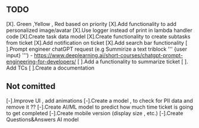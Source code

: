 ## TODO
[X]. Green ,Yellow , Red based on priority
[X].Add functionality to add personalized image/avatar
[X].Use logger instead of print in lambda handler code
[X].Create task data model
[X].Create functionality to create subtasks from ticket
[X].Add notification on ticket
[X].Add search bar functionality
[ ].Prompt engineer chatGPT request (e.g Summirize a text triblock ''' {user input} ''') - https://www.deeplearning.ai/short-courses/chatgpt-prompt-engineering-for-developers/
[ ].Add a functionality to summarize ticket
[ ]. Add TCs
[ ].Create a documentation

## Not comitted
[-].Improve UI , add animations
[-].Create a model , to check for PII data and remove it  ??
[-].Create AI/ML model to predict how much time ticket is going to get completed
[-].Create mobile version (display size , etc.)
[-].Create Questions&Answers AI model